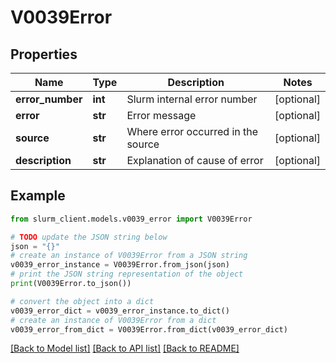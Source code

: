 # V0039Error


## Properties

Name | Type | Description | Notes
------------ | ------------- | ------------- | -------------
**error_number** | **int** | Slurm internal error number | [optional] 
**error** | **str** | Error message | [optional] 
**source** | **str** | Where error occurred in the source | [optional] 
**description** | **str** | Explanation of cause of error | [optional] 

## Example

```python
from slurm_client.models.v0039_error import V0039Error

# TODO update the JSON string below
json = "{}"
# create an instance of V0039Error from a JSON string
v0039_error_instance = V0039Error.from_json(json)
# print the JSON string representation of the object
print(V0039Error.to_json())

# convert the object into a dict
v0039_error_dict = v0039_error_instance.to_dict()
# create an instance of V0039Error from a dict
v0039_error_from_dict = V0039Error.from_dict(v0039_error_dict)
```
[[Back to Model list]](../README.md#documentation-for-models) [[Back to API list]](../README.md#documentation-for-api-endpoints) [[Back to README]](../README.md)


